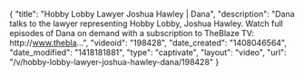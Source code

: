 {
    "title": "Hobby Lobby Lawyer Joshua Hawley | Dana",
    "description": "Dana talks to the lawyer representing Hobby Lobby, Joshua Hawley. Watch full episodes of Dana on demand with a subscription to TheBlaze TV: http:\/\/www.thebla...",
    "videoid": "198428",
    "date_created": "1408046564",
    "date_modified": "1418181881",
    "type": "captivate",
    "layout": "video",
    "url": "\/v\/hobby-lobby-lawyer-joshua-hawley-dana\/198428"
}